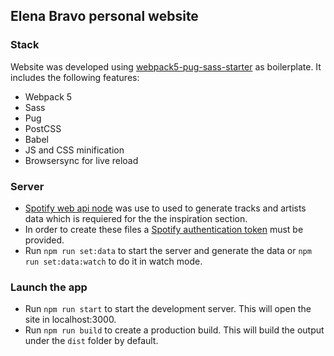 ## Elena Bravo personal website

### Stack
Website was developed using [webpack5-pug-sass-starter](https://github.com/elenabravo/webpack5-pug-sass-starter) as boilerplate.
It includes the following features:

- Webpack 5
- Sass
- Pug
- PostCSS
- Babel
- JS and CSS minification
- Browsersync for live reload


### Server

- [Spotify web api node](https://github.com/thelinmichael/spotify-web-api-node) was use to used to generate tracks and artists data which is requiered for the the inspiration section.
- In order to create these files a [Spotify authentication token](https://developer.spotify.com/documentation/general/guides/authorization/) must be provided.
- Run `npm run set:data` to start the server and generate the data or `npm run set:data:watch` to do it in watch mode.


### Launch the app

- Run `npm run start` to start the development server. This will open the site in localhost:3000.
- Run `npm run build` to create a production build. This will build the output under the `dist` folder by default.
